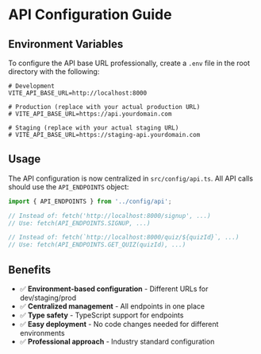 # API Configuration Guide

## Environment Variables

To configure the API base URL professionally, create a `.env` file in the root directory with the following:

```env
# Development
VITE_API_BASE_URL=http://localhost:8000

# Production (replace with your actual production URL)
# VITE_API_BASE_URL=https://api.yourdomain.com

# Staging (replace with your actual staging URL)
# VITE_API_BASE_URL=https://staging-api.yourdomain.com
```

## Usage

The API configuration is now centralized in `src/config/api.ts`. All API calls should use the `API_ENDPOINTS` object:

```typescript
import { API_ENDPOINTS } from '../config/api';

// Instead of: fetch('http://localhost:8000/signup', ...)
// Use: fetch(API_ENDPOINTS.SIGNUP, ...)

// Instead of: fetch(`http://localhost:8000/quiz/${quizId}`, ...)
// Use: fetch(API_ENDPOINTS.GET_QUIZ(quizId), ...)
```

## Benefits

- ✅ **Environment-based configuration** - Different URLs for dev/staging/prod
- ✅ **Centralized management** - All endpoints in one place
- ✅ **Type safety** - TypeScript support for endpoints
- ✅ **Easy deployment** - No code changes needed for different environments
- ✅ **Professional approach** - Industry standard configuration 